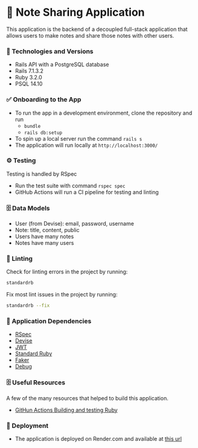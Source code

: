 # 📝 Note Sharing Application

This application is the backend of a decoupled full-stack application that allows users to make notes and share those notes with other users.

### 🧱 Technologies and Versions

- Rails API with a PostgreSQL database
- Rails 7.1.3.2
- Ruby 3.2.0
- PSQL 14.10

### ✅ Onboarding to the App

- To run the app in a development environment, clone the repository and run
  - `bundle`
  - `rails db:setup`
- To spin up a local server run the command `rails s`
- The application will run locally at `http://localhost:3000/`

### ⚙️ Testing

Testing is handled by RSpec

- Run the test suite with command `rspec spec`
- GitHub Actions will run a CI pipeline for testing and linting

### 🗄️ Data Models

- User (from Devise): email, password, username
- Note: title, content, public
- Users have many notes
- Notes have many users

### 🫧 Linting

Check for linting errors in the project by running:

```bash
standardrb
```

Fix most lint issues in the project by running:

```bash
standardrb --fix
```

### 🤝 Application Dependencies

- [RSpec](https://rubygems.org/gems/rspec-rails/versions/3.4.2?locale=en)
- [Devise](https://github.com/heartcombo/devise)
- [JWT](https://github.com/jwt/ruby-jwt)
- [Standard Ruby](https://github.com/standardrb/standard?tab=readme-ov-file)
- [Faker](https://github.com/faker-ruby/faker)
- [Debug](https://github.com/ruby/debug)

### 🗄️ Useful Resources

A few of the many resources that helped to build this application.

- [GitHun Actions Building and testing Ruby](https://docs.github.com/en/actions/automating-builds-and-tests/building-and-testing-ruby)

### 🚀 Deployment

- The application is deployed on Render.com and available at [this url]()

